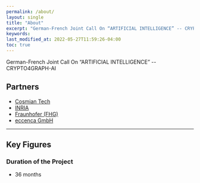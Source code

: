 ```yaml
---
permalink: /about/
layout: single
title: "About"
excerpt: "German-French Joint Call On “ARTIFICIAL INTELLIGENCE” -- CRYPTO4GRAPH-AI"
keywords: 
last_modified_at: 2022-05-27T11:59:26-04:00
toc: true
---
```


German-French Joint Call On “ARTIFICIAL INTELLIGENCE” -- CRYPTO4GRAPH-AI

## Partners

- [Cosmian Tech](https://cosmian.com/)
- [INRIA](https://inria.fr/en)
- [Fraunhofer (FHG)](https://www.fraunhofer.de/)
- [eccenca GmbH](https://eccenca.com/)

---

## Key Figures

### Duration of the Project
- 36 months
